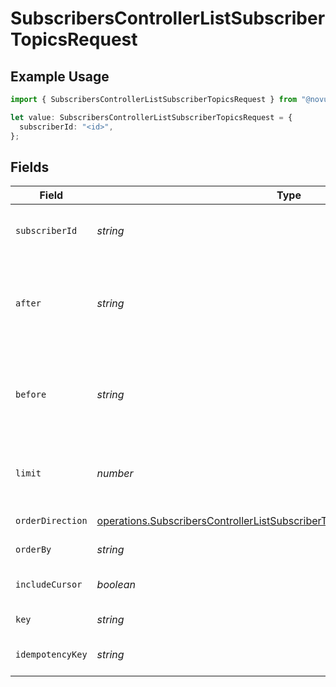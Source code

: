 # SubscribersControllerListSubscriberTopicsRequest

## Example Usage

```typescript
import { SubscribersControllerListSubscriberTopicsRequest } from "@novu/api/models/operations";

let value: SubscribersControllerListSubscriberTopicsRequest = {
  subscriberId: "<id>",
};
```

## Fields

| Field                                                                                                                                                                        | Type                                                                                                                                                                         | Required                                                                                                                                                                     | Description                                                                                                                                                                  |
| ---------------------------------------------------------------------------------------------------------------------------------------------------------------------------- | ---------------------------------------------------------------------------------------------------------------------------------------------------------------------------- | ---------------------------------------------------------------------------------------------------------------------------------------------------------------------------- | ---------------------------------------------------------------------------------------------------------------------------------------------------------------------------- |
| `subscriberId`                                                                                                                                                               | *string*                                                                                                                                                                     | :heavy_check_mark:                                                                                                                                                           | The identifier of the subscriber                                                                                                                                             |
| `after`                                                                                                                                                                      | *string*                                                                                                                                                                     | :heavy_minus_sign:                                                                                                                                                           | Cursor for pagination indicating the starting point after which to fetch results.                                                                                            |
| `before`                                                                                                                                                                     | *string*                                                                                                                                                                     | :heavy_minus_sign:                                                                                                                                                           | Cursor for pagination indicating the ending point before which to fetch results.                                                                                             |
| `limit`                                                                                                                                                                      | *number*                                                                                                                                                                     | :heavy_minus_sign:                                                                                                                                                           | Limit the number of items to return (max 100)                                                                                                                                |
| `orderDirection`                                                                                                                                                             | [operations.SubscribersControllerListSubscriberTopicsQueryParamOrderDirection](../../models/operations/subscriberscontrollerlistsubscribertopicsqueryparamorderdirection.md) | :heavy_minus_sign:                                                                                                                                                           | Direction of sorting                                                                                                                                                         |
| `orderBy`                                                                                                                                                                    | *string*                                                                                                                                                                     | :heavy_minus_sign:                                                                                                                                                           | Field to order by                                                                                                                                                            |
| `includeCursor`                                                                                                                                                              | *boolean*                                                                                                                                                                    | :heavy_minus_sign:                                                                                                                                                           | Include cursor item in response                                                                                                                                              |
| `key`                                                                                                                                                                        | *string*                                                                                                                                                                     | :heavy_minus_sign:                                                                                                                                                           | Filter by topic key                                                                                                                                                          |
| `idempotencyKey`                                                                                                                                                             | *string*                                                                                                                                                                     | :heavy_minus_sign:                                                                                                                                                           | A header for idempotency purposes                                                                                                                                            |